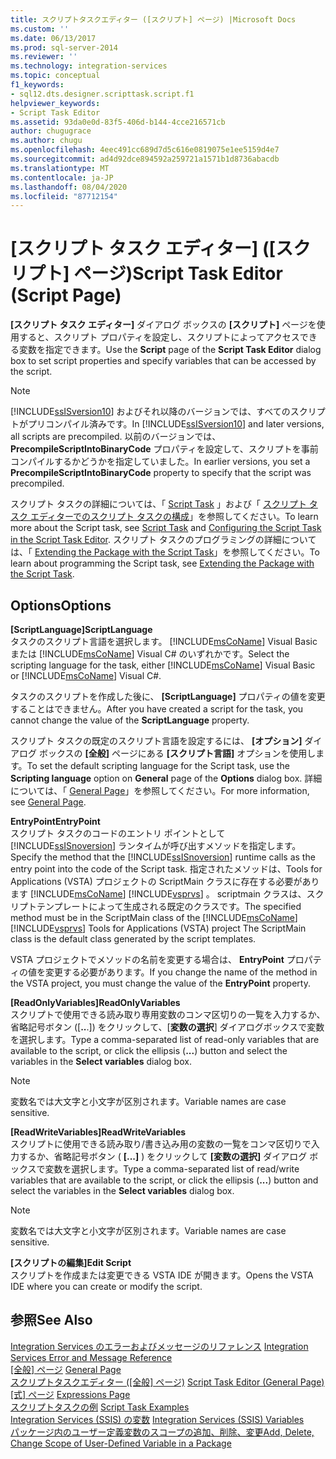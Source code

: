 ```yaml
---
title: スクリプトタスクエディター ([スクリプト] ページ) |Microsoft Docs
ms.custom: ''
ms.date: 06/13/2017
ms.prod: sql-server-2014
ms.reviewer: ''
ms.technology: integration-services
ms.topic: conceptual
f1_keywords:
- sql12.dts.designer.scripttask.script.f1
helpviewer_keywords:
- Script Task Editor
ms.assetid: 93da0e0d-83f5-406d-b144-4cce216571cb
author: chugugrace
ms.author: chugu
ms.openlocfilehash: 4eec491cc689d7d5c616e0819075e1ee5159d4e7
ms.sourcegitcommit: ad4d92dce894592a259721a1571b1d8736abacdb
ms.translationtype: MT
ms.contentlocale: ja-JP
ms.lasthandoff: 08/04/2020
ms.locfileid: "87712154"
---
```

# <a name="script-task-editor-script-page"></a><span data-ttu-id="544bd-102">[スクリプト タスク エディター] \([スクリプト] ページ)</span><span class="sxs-lookup"><span data-stu-id="544bd-102">Script Task Editor (Script Page)</span></span>
  <span data-ttu-id="544bd-103">**[スクリプト タスク エディター]** ダイアログ ボックスの **[スクリプト]** ページを使用すると、スクリプト プロパティを設定し、スクリプトによってアクセスできる変数を指定できます。</span><span class="sxs-lookup"><span data-stu-id="544bd-103">Use the **Script** page of the **Script Task Editor** dialog box to set script properties and specify variables that can be accessed by the script.</span></span>  
  
> [!NOTE]  
>  <span data-ttu-id="544bd-104">[!INCLUDE[ssISversion10](../includes/ssisversion10-md.md)] およびそれ以降のバージョンでは、すべてのスクリプトがプリコンパイル済みです。</span><span class="sxs-lookup"><span data-stu-id="544bd-104">In [!INCLUDE[ssISversion10](../includes/ssisversion10-md.md)] and later versions, all scripts are precompiled.</span></span> <span data-ttu-id="544bd-105">以前のバージョンでは、 **PrecompileScriptIntoBinaryCode** プロパティを設定して、スクリプトを事前コンパイルするかどうかを指定していました。</span><span class="sxs-lookup"><span data-stu-id="544bd-105">In earlier versions, you set a **PrecompileScriptIntoBinaryCode** property to specify that the script was precompiled.</span></span>  
  
 <span data-ttu-id="544bd-106">スクリプト タスクの詳細については、「 [Script Task](control-flow/script-task.md) 」および「 [スクリプト タスク エディターでのスクリプト タスクの構成](extending-packages-scripting/task/configuring-the-script-task-in-the-script-task-editor.md)」を参照してください。</span><span class="sxs-lookup"><span data-stu-id="544bd-106">To learn more about the Script task, see [Script Task](control-flow/script-task.md) and [Configuring the Script Task in the Script Task Editor](extending-packages-scripting/task/configuring-the-script-task-in-the-script-task-editor.md).</span></span> <span data-ttu-id="544bd-107">スクリプト タスクのプログラミングの詳細については、「 [Extending the Package with the Script Task](extending-packages-scripting/task/extending-the-package-with-the-script-task.md)」を参照してください。</span><span class="sxs-lookup"><span data-stu-id="544bd-107">To learn about programming the Script task, see [Extending the Package with the Script Task](extending-packages-scripting/task/extending-the-package-with-the-script-task.md).</span></span>  
  
## <a name="options"></a><span data-ttu-id="544bd-108">Options</span><span class="sxs-lookup"><span data-stu-id="544bd-108">Options</span></span>  
 <span data-ttu-id="544bd-109">**[ScriptLanguage]**</span><span class="sxs-lookup"><span data-stu-id="544bd-109">**ScriptLanguage**</span></span>  
 <span data-ttu-id="544bd-110">タスクのスクリプト言語を選択します。 [!INCLUDE[msCoName](../includes/msconame-md.md)] Visual Basic または [!INCLUDE[msCoName](../includes/msconame-md.md)] Visual C# のいずれかです。</span><span class="sxs-lookup"><span data-stu-id="544bd-110">Select the scripting language for the task, either [!INCLUDE[msCoName](../includes/msconame-md.md)] Visual Basic or [!INCLUDE[msCoName](../includes/msconame-md.md)] Visual C#.</span></span>  
  
 <span data-ttu-id="544bd-111">タスクのスクリプトを作成した後に、 **[ScriptLanguage]** プロパティの値を変更することはできません。</span><span class="sxs-lookup"><span data-stu-id="544bd-111">After you have created a script for the task, you cannot change the value of the **ScriptLanguage** property.</span></span>  
  
 <span data-ttu-id="544bd-112">スクリプト タスクの既定のスクリプト言語を設定するには、 **[オプション]** ダイアログ ボックスの **[全般]** ページにある **[スクリプト言語]** オプションを使用します。</span><span class="sxs-lookup"><span data-stu-id="544bd-112">To set the default scripting language for the Script task, use the **Scripting language** option on **General** page of the **Options** dialog box.</span></span> <span data-ttu-id="544bd-113">詳細については、「 [General Page](general-page-of-integration-services-designers-options.md)」を参照してください。</span><span class="sxs-lookup"><span data-stu-id="544bd-113">For more information, see [General Page](general-page-of-integration-services-designers-options.md).</span></span>  
  
 <span data-ttu-id="544bd-114">**EntryPoint**</span><span class="sxs-lookup"><span data-stu-id="544bd-114">**EntryPoint**</span></span>  
 <span data-ttu-id="544bd-115">スクリプト タスクのコードのエントリ ポイントとして [!INCLUDE[ssISnoversion](../includes/ssisnoversion-md.md)] ランタイムが呼び出すメソッドを指定します。</span><span class="sxs-lookup"><span data-stu-id="544bd-115">Specify the method that the [!INCLUDE[ssISnoversion](../includes/ssisnoversion-md.md)] runtime calls as the entry point into the code of the Script task.</span></span> <span data-ttu-id="544bd-116">指定されたメソッドは、Tools for Applications (VSTA) プロジェクトの ScriptMain クラスに存在する必要があります [!INCLUDE[msCoName](../includes/msconame-md.md)] [!INCLUDE[vsprvs](../includes/vsprvs-md.md)] 。 scriptmain クラスは、スクリプトテンプレートによって生成される既定のクラスです。</span><span class="sxs-lookup"><span data-stu-id="544bd-116">The specified method must be in the ScriptMain class of the [!INCLUDE[msCoName](../includes/msconame-md.md)] [!INCLUDE[vsprvs](../includes/vsprvs-md.md)] Tools for Applications (VSTA) project The ScriptMain class is the default class generated by the script templates.</span></span>  
  
 <span data-ttu-id="544bd-117">VSTA プロジェクトでメソッドの名前を変更する場合は、 **EntryPoint** プロパティの値を変更する必要があります。</span><span class="sxs-lookup"><span data-stu-id="544bd-117">If you change the name of the method in the VSTA project, you must change the value of the **EntryPoint** property.</span></span>  
  
 <span data-ttu-id="544bd-118">**[ReadOnlyVariables]**</span><span class="sxs-lookup"><span data-stu-id="544bd-118">**ReadOnlyVariables**</span></span>  
 <span data-ttu-id="544bd-119">スクリプトで使用できる読み取り専用変数のコンマ区切りの一覧を入力するか、省略記号ボタン ([**..**.]) をクリックして、[**変数の選択**] ダイアログボックスで変数を選択します。</span><span class="sxs-lookup"><span data-stu-id="544bd-119">Type a comma-separated list of read-only variables that are available to the script, or click the ellipsis (**...**) button and select the variables in the **Select variables** dialog box.</span></span>  
  
> [!NOTE]  
>  <span data-ttu-id="544bd-120">変数名では大文字と小文字が区別されます。</span><span class="sxs-lookup"><span data-stu-id="544bd-120">Variable names are case sensitive.</span></span>  
  
 <span data-ttu-id="544bd-121">**[ReadWriteVariables]**</span><span class="sxs-lookup"><span data-stu-id="544bd-121">**ReadWriteVariables**</span></span>  
 <span data-ttu-id="544bd-122">スクリプトに使用できる読み取り/書き込み用の変数の一覧をコンマ区切りで入力するか、省略記号ボタン ( **[...]** ) をクリックして **[変数の選択]** ダイアログ ボックスで変数を選択します。</span><span class="sxs-lookup"><span data-stu-id="544bd-122">Type a comma-separated list of read/write variables that are available to the script, or click the ellipsis (**...**) button and select the variables in the **Select variables** dialog box.</span></span>  
  
> [!NOTE]  
>  <span data-ttu-id="544bd-123">変数名では大文字と小文字が区別されます。</span><span class="sxs-lookup"><span data-stu-id="544bd-123">Variable names are case sensitive.</span></span>  
  
 <span data-ttu-id="544bd-124">**[スクリプトの編集]**</span><span class="sxs-lookup"><span data-stu-id="544bd-124">**Edit Script**</span></span>  
 <span data-ttu-id="544bd-125">スクリプトを作成または変更できる VSTA IDE が開きます。</span><span class="sxs-lookup"><span data-stu-id="544bd-125">Opens the VSTA IDE where you can create or modify the script.</span></span>  
  
## <a name="see-also"></a><span data-ttu-id="544bd-126">参照</span><span class="sxs-lookup"><span data-stu-id="544bd-126">See Also</span></span>  
 <span data-ttu-id="544bd-127">[Integration Services のエラーおよびメッセージのリファレンス](../../2014/integration-services/integration-services-error-and-message-reference.md) </span><span class="sxs-lookup"><span data-stu-id="544bd-127">[Integration Services Error and Message Reference](../../2014/integration-services/integration-services-error-and-message-reference.md) </span></span>  
 <span data-ttu-id="544bd-128">[[全般] ページ](general-page-of-integration-services-designers-options.md) </span><span class="sxs-lookup"><span data-stu-id="544bd-128">[General Page](general-page-of-integration-services-designers-options.md) </span></span>  
 <span data-ttu-id="544bd-129">[スクリプトタスクエディター &#40;[全般] ページ&#41;](../../2014/integration-services/script-task-editor-general-page.md) </span><span class="sxs-lookup"><span data-stu-id="544bd-129">[Script Task Editor &#40;General Page&#41;](../../2014/integration-services/script-task-editor-general-page.md) </span></span>  
 <span data-ttu-id="544bd-130">[[式] ページ](expressions/expressions-page.md) </span><span class="sxs-lookup"><span data-stu-id="544bd-130">[Expressions Page](expressions/expressions-page.md) </span></span>  
 <span data-ttu-id="544bd-131">[スクリプトタスクの例](extending-packages-scripting-task-examples/script-task-examples.md) </span><span class="sxs-lookup"><span data-stu-id="544bd-131">[Script Task Examples](extending-packages-scripting-task-examples/script-task-examples.md) </span></span>  
 <span data-ttu-id="544bd-132">[Integration Services &#40;SSIS&#41; の変数](integration-services-ssis-variables.md) </span><span class="sxs-lookup"><span data-stu-id="544bd-132">[Integration Services &#40;SSIS&#41; Variables](integration-services-ssis-variables.md) </span></span>  
 [<span data-ttu-id="544bd-133">パッケージ内のユーザー定義変数のスコープの追加、削除、変更</span><span class="sxs-lookup"><span data-stu-id="544bd-133">Add, Delete, Change Scope of User-Defined Variable in a Package</span></span>](../../2014/integration-services/add-delete-change-scope-of-user-defined-variable-in-a-package.md)  
  
  
